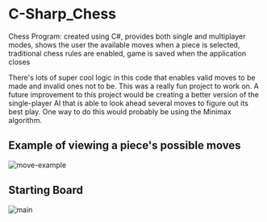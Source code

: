 # C-Sharp_Chess
Chess Program: created using C#, provides both single and multiplayer modes, shows the user the available moves when a piece is selected, traditional chess rules are enabled, game is saved when the application closes

There's lots of super cool logic in this code that enables valid moves to be made and invalid ones not to be. This was a really fun project to work on. A future improvement to this project would be creating a better version of the single-player AI that is able to look ahead several moves to figure out its best play. One way to do this would probably be using the Minimax algorithm.

## Example of viewing a piece's possible moves
![move-example](https://user-images.githubusercontent.com/55119481/200202578-7affe094-1686-4c13-b7c9-b72e38fe4f11.jpg)

## Starting Board
![main](https://user-images.githubusercontent.com/55119481/200202606-96779996-04bd-4629-924d-9139218b48e2.jpg)
